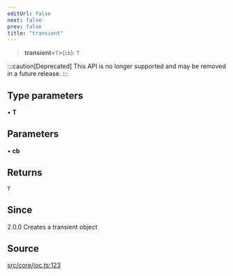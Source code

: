 ```yaml
---
editUrl: false
next: false
prev: false
title: "transient"
---
```


> **transient**\<`T`\>(`cb`): `T`

:::caution[Deprecated]
This API is no longer supported and may be removed in a future release.
:::

## Type parameters

• **T**

## Parameters

• **cb**

## Returns

`T`

## Since

2.0.0
Creates a transient object

## Source

[src/core/ioc.ts:123](https://github.com/sern-handler/handler/blob/70c6236802295980123056f2e84579aa6f6e5dbd/src/core/ioc.ts#L123)
